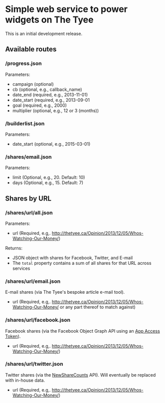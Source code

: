 # Simple web service to power widgets on The Tyee

This is an initial development release.

## Available routes

### /progress.json

Parameters:

* campaign (optional)
* cb (optional, e.g., callback_name)
* date_end (required, e.g., 2013-11-01)
* date_start (required, e.g., 2013-09-01
* goal (required, e.g., 2000)
* multiplier (optional, e.g., 12 or 3 (months))

### /builderlist.json

Parameters: 

* date_start (optional, e.g., 2015-03-01)

### /shares/email.json

Parameters:

* limit (Optional, e.g., 20. Default: 10)
* days (Optional, e.g., 15. Default: 7)

## Shares by URL

### /shares/url/all.json

Parameters:

* url (Required, e.g,. http://thetyee.ca/Opinion/2013/12/05/Whos-Watching-Our-Money/)

Returns:

* JSON object with shares for Facebook, Twitter, and E-mail
* The `total` property contains a sum of all shares for that URL across services

### /shares/url/email.json

E-mail shares (via The Tyee's bespoke article e-mail tool).

* url (Required, e.g,. http://thetyee.ca/Opinion/2013/12/05/Whos-Watching-Our-Money/ or any part thereof to match against)

### /shares/url/facebook.json

Facebook shares (via the Facebook Object Graph API using an [App Access Token](https://developers.facebook.com/docs/facebook-login/access-tokens#apptokens)).

* url (Required, e.g,. http://thetyee.ca/Opinion/2013/12/05/Whos-Watching-Our-Money/)

### /shares/url/twitter.json

Twitter shares (via the [NewShareCounts](http://newsharecounts.com/) API). Will eventually be replaced with in-house data.

* url (Required, e.g,. http://thetyee.ca/Opinion/2013/12/05/Whos-Watching-Our-Money/)

